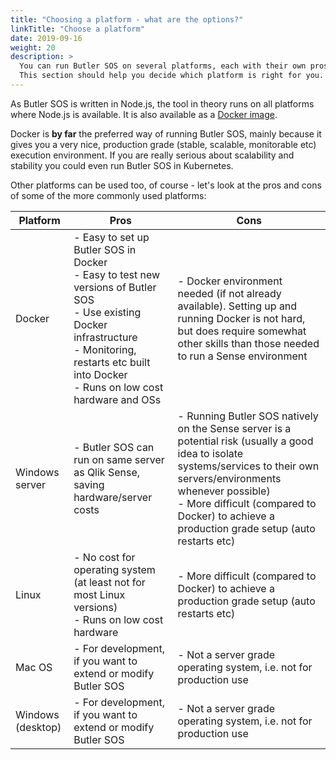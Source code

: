 ```yaml
---
title: "Choosing a platform - what are the options?"
linkTitle: "Choose a platform"
date: 2019-09-16
weight: 20
description: >
  You can run Butler SOS on several platforms, each with their own pros and cons.
  This section should help you decide which platform is right for you.
---
```



<!-- {{% pageinfo %}}
This is a placeholder page. Replace it with your own content.
{{% /pageinfo %}} -->

As Butler SOS is written in Node.js, the tool in theory runs on all platforms where Node.js is available.
It is also available as a [Docker image](https://hub.docker.com/r/ptarmiganlabs/butler-sos).

Docker is **by far** the preferred way of running Butler SOS, mainly because it gives you a very nice, production grade (stable, scalable, monitorable etc) execution environment. If you are really serious about scalability and stability you could even run Butler SOS in Kubernetes.  

Other platforms can be used too, of course - let's look at the pros and cons of some of the more commonly used platforms:

| Platform | Pros  | Cons |
| -------- | ----- | ---- |
| Docker | - Easy to set up Butler SOS in Docker <br>- Easy to test new versions of Butler SOS <br>- Use existing Docker infrastructure<br>- Monitoring, restarts etc built into Docker<br> - Runs on low cost hardware and OSs | - Docker environment needed (if not already available). Setting up and running Docker is not hard, but does require somewhat other skills than those needed to run a Sense environment |
| Windows server | - Butler SOS can run on same server as Qlik Sense, saving hardware/server costs | - Running Butler SOS natively on the Sense server is a potential risk (usually a good idea to isolate systems/services to their own servers/environments whenever possible)<br>- More difficult (compared to Docker) to achieve a production grade setup (auto restarts etc) |
| Linux | - No cost for operating system (at least not for most Linux versions)<br>- Runs on low cost hardware | - More difficult (compared to Docker) to achieve a production grade setup (auto restarts etc) |
| Mac OS | - For development, if you want to extend or modify Butler SOS | - Not a server grade operating system, i.e. not for production use |
| Windows (desktop) | - For development, if you want to extend or modify Butler SOS | - Not a server grade operating system, i.e. not for production use |
